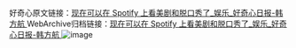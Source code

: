好奇心原文链接：[现在可以在 Spotify 上看美剧和脱口秀了_娱乐_好奇心日报-韩方航 ](https://www.qdaily.com/articles/9861.html)
WebArchive归档链接：[现在可以在 Spotify 上看美剧和脱口秀了_娱乐_好奇心日报-韩方航 ](http://web.archive.org/web/20160810140810/http://www.qdaily.com:80/articles/9861.html)
![image](http://ww3.sinaimg.cn/large/007d5XDply1g3vgxemievj30u02tw1kx)